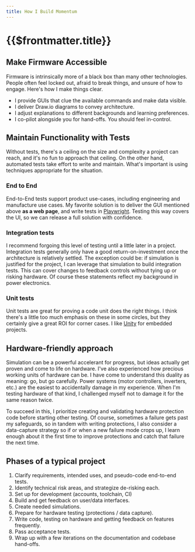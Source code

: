 ```yaml
---
title: How I Build Momentum
---
```


# {{$frontmatter.title}}

## Make Firmware Accessible
Firmware is intrinsically more of a black box than many other technologies.  People often feel locked out, afraid to break things, and unsure of how to engage.  Here's how I make things clear.

- I provide GUIs that clue the available commands and make data visible.
- I deliver Draw.io diagrams to convey architecture.
- I adjust explanations to different backgrounds and learning preferences.
- I co-pilot alongside you for hand-offs.  You should feel in-control.

## Maintain Functionality with Tests
Without tests, there's a ceiling on the size and complexity a project can reach, and it's no fun to approach that ceiling.  On the other hand, automated tests take effort to write and maintain.  What's important is using techniques appropriate for the situation.

### End to End
End-to-End tests support product use-cases, including engineering and manufacture use cases.  My favorite solution is to deliver the GUI mentioned above **as a web page**, and write tests in [Playwright][1].  Testing this way covers the UI, so we can release a full solution with confidence. 

### Integration tests
I recommend forgoing this level of testing until a little later in a project.  Integration tests generally only have a good return-on-investment once the architecture is relatively settled.  The exception could be: if simulation is justified for the project, I can leverage that simulation to build integration tests.  This can cover changes to feedback controls without tying up or risking hardware.  Of course these statements reflect my background in power electronics.  

### Unit tests
Unit tests are great for proving a code unit does the right things.  I think there's a little too much emphasis on these in some circles, but they certainly give a great ROI for corner cases.  I like [Unity][2] for embedded projects.

## Hardware-friendly approach
Simulation can be a powerful accelerant for progress, but ideas actually get proven and come to life on hardware.  I've also experienced how precious working units of hardware can be.  I have come to understand this duality as meaning: go, but go carefully.  Power systems (motor controllers, inverters, etc.) are the easiest to accidentally damage in my experience.  When I'm testing hardware of that kind, I challenged myself not to damage it for the same reason twice.

To succeed in this, I prioritize creating and validating hardware protection code before starting other testing.  Of course, sometimes a failure gets past my safeguards, so in tandem with writing protections, I also consider a data-capture strategy so if or when a new failure mode crops up, I learn enough about it the first time to improve protections and catch that failure the next time.  

## Phases of a typical project
1. Clarify requirements, intended uses, and pseudo-code end-to-end tests.
1. Identify technical risk areas, and strategize de-risking each. 
1. Set up for development (accounts, toolchain, CI)
1. Build and get feedback on user/data interfaces.
1. Create needed simulations.
1. Prepare for hardware testing (protections / data capture). 
1. Write code, testing on hardware and getting feedback on features frequently. 
1. Pass acceptance tests.
1. Wrap up with a few iterations on the documentation and codebase hand-offs. 

[1]: https://playwright.dev
[2]: https://www.throwtheswitch.org/unity